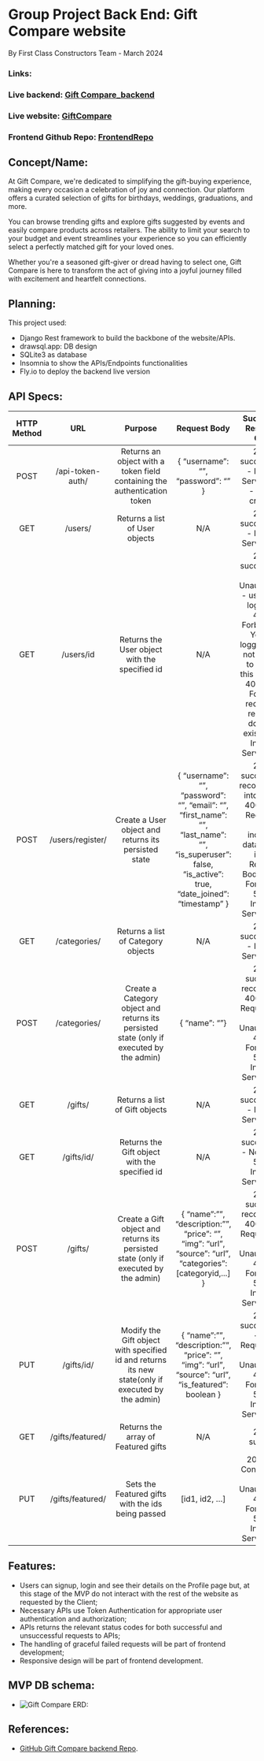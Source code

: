 # Group Project Back End: Gift Compare website
By First Class Constructors Team - March 2024

### Links:
### Live backend: [Gift Compare_backend](https://giftcompare-backend.fly.dev)
### Live website: [GiftCompare](https://giftcompare.netlify.app/)
### Frontend Github Repo: [FrontendRepo](https://github.com/SheCodesAus/2024_first_class_constructors_front_end)


## Concept/Name:
At Gift Compare, we're dedicated to simplifying the gift-buying experience, making every occasion a celebration of joy and connection. Our platform offers a curated selection of gifts for birthdays, weddings, graduations, and more.

You can browse trending gifts and explore gifts suggested by events and easily compare products across retailers. The ability to limit your search to your budget and event streamlines your experience so you can efficiently select a perfectly matched gift for your loved ones.

Whether you're a seasoned gift-giver or dread having to select one, Gift Compare is here to transform the act of giving into a joyful journey filled with excitement and heartfelt connections.



## Planning: 
This project used:
* Django Rest framework to build the backbone of the website/APIs. 
* drawsql.app: DB design
* SQLite3 as database
* Insomnia to show the APIs/Endpoints functionalities
* Fly.io to deploy the backend live version



## API Specs:
| **HTTP Method** |      **URL**     |                                            **Purpose**                                            |                                                                     **Request Body**                                                                     |                                                                                              **Successful Response Code**                                                                                             | **Authentication and Authorization** |
|:---------------:|:----------------:|:-------------------------------------------------------------------------------------------------:|:--------------------------------------------------------------------------------------------------------------------------------------------------------:|:---------------------------------------------------------------------------------------------------------------------------------------------------------------------------------------------------------------------:|:------------------------------------:|
| POST            | /api-token-auth/ | Returns an object with a token field containing the authentication token                          | { “username”: “”, “password”: “” }                                                                                                                       | 200 - success 500 - Internal Server Error - server crashed                                                                                                                                                            | N/A                                  |
| GET             | /users/          | Returns a list of User objects                                                                    | N/A                                                                                                                                                      | 200 - success 500 - Internal Server Error                                                                                                                                                                             | Only admin users                     |
| GET             | /users/id        | Returns the User object with the specified id                                                     | N/A                                                                                                                                                      | 200 - success 401 - Unauthorized - user is not logged in 403 - Forbidden - You are logged in but not allowed to access this resource 404 - Not Found - requested resource does not exist 500 - Internal Server Error  | authentication required              |
| POST            | /users/register/ | Create a User object and returns its persisted state                                              | { “username”: “”, “password”: “”, “email”: “”, “first_name”: “”, “last_name”: “”, “is_superuser”: false, “is_active”: true, “date_joined”: “timestamp” } | 200 - success and record added into the DB 400 - Bad Request - pass incorrect data/format in the Request Body 403 - Forbidden 500 - Internal Server Error                                                             | N/A                                  |
| GET             | /categories/     | Returns a list of Category objects                                                                | N/A                                                                                                                                                      | 200 - success 500 - Internal Server Error                                                                                                                                                                             | N/A                                  |
| POST            | /categories/     | Create a Category object and returns its persisted state (only if executed by the admin)          | { “name”: “”}                                                                                                                                            | 201 - success + record in DB 400 - Bad Request 401 - Unauthorized 403 - Forbidden 500 - Internal Server Error                                                                                                         | admin                                |
| GET             | /gifts/          | Returns a list of Gift objects                                                                    | N/A                                                                                                                                                      | 200 - success 500 - Internal Server Error                                                                                                                                                                             | N/A                                  |
| GET             | /gifts/id/       | Returns the Gift object with the specified id                                                     | N/A                                                                                                                                                      | 200 - success404 - Not Found 500 - Internal Server Error                                                                                                                                                              | N/A                                  |
| POST            | /gifts/          | Create a Gift object and returns its persisted state (only if executed by the admin)              | { “name”:””, “description:””, “price”: “”, “img”: “url”, “source”: “url”, “categories”:[categoryid,...] }                                                | 201 - success + record in DB 400 - Bad Request 401 - Unauthorized 403 - Forbidden 500 - Internal Server Error                                                                                                         | admin                                |
| PUT             | /gifts/id/       | Modify the Gift object with specified id and returns its new state(only if executed by the admin) | { “name”:””, “description:””, “price”: “”, “img”: “url”, “source”: “url”, “is_featured”: boolean }                                                       | 200 - success 400 - Bad Request 401 - Unauthorized 403 - Forbidden 500 - Internal Server Error                                                                                                                        | admin                                |
| GET             | /gifts/featured/ | Returns the array of Featured gifts                                                               | N/A                                                                                                                                                      | 200 - success                                                                                                                                                                                                         | N/A                                  |
| PUT             | /gifts/featured/ | Sets the Featured gifts with the ids being passed                                                 | [id1, id2, …]                                                                                                                                            | 204 - No Content 401 - Unauthorized 403 - Forbidden 500 - Internal Server Error                                                                                                                                       | admin                                |



## Features:
- Users can signup, login and see their details on the Profile page but, at this stage of the MVP do not interact with the rest of the website as requested by the Client;
- Necessary APIs use Token Authentication for appropriate user authentication and authorization;
- APIs returns the relevant status codes for both successful and unsuccessful requests to APIs;
- The handling of graceful failed requests will be part of frontend development;
- Responsive design will be part of frontend development.



## MVP DB schema: 
- ![Gift Compare ERD:](giftcompare/Images/Gift_Compare_DB_design.png)



## References:
- [GitHub Gift Compare backend Repo](https://github.com/SheCodesAus/2024_first_class_constructors_back_end).
